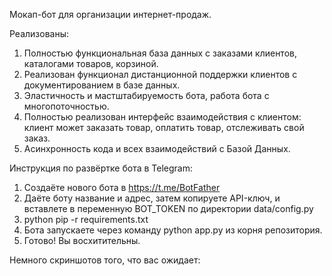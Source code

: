 Мокап-бот для организации интернет-продаж.

Реализованы:
1. Полностью функциональная база данных с заказами клиентов, каталогами товаров, корзиной.
2. Реализован функционал дистанционной поддержки клиентов с документированием в базе данных.
3. Эластичность и мастштабируемость бота, работа бота с многопоточностью.
4. Полностью реализован интерфейс взаимодействия с клиентом: клиент может заказать товар, оплатить товар, отслеживать свой заказ.
5. Асинхронность кода и всех взаимодействий с Базой Данных.


Инструкция по развёртке бота в Telegram:
1. Создаёте нового бота в https://t.me/BotFather
2. Даёте боту название и адрес, затем копируете API-ключ, и вставлете в переменную BOT_TOKEN по директории data/config.py
3. python pip -r requirements.txt
4. Бота запускаете через команду python app.py из корня репозитория.
5. Готово! Вы восхитительны.

Немного скриншотов того, что вас ожидает:
